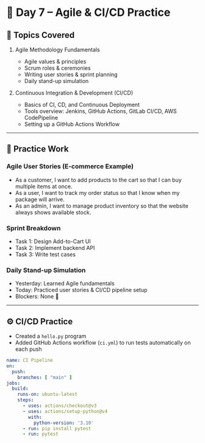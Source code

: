 # 📘 Day 7 – Agile & CI/CD Practice

## 🚀 Topics Covered
1. Agile Methodology Fundamentals  
   - Agile values & principles  
   - Scrum roles & ceremonies  
   - Writing user stories & sprint planning  
   - Daily stand-up simulation  

2. Continuous Integration & Development (CI/CD)  
   - Basics of CI, CD, and Continuous Deployment  
   - Tools overview: Jenkins, GitHub Actions, GitLab CI/CD, AWS CodePipeline  
   - Setting up a GitHub Actions Workflow  

---

## 📝 Practice Work

### Agile User Stories (E-commerce Example)
- As a customer, I want to add products to the cart so that I can buy multiple items at once.  
- As a user, I want to track my order status so that I know when my package will arrive.  
- As an admin, I want to manage product inventory so that the website always shows available stock.  

### Sprint Breakdown
- Task 1: Design Add-to-Cart UI  
- Task 2: Implement backend API  
- Task 3: Write test cases  

### Daily Stand-up Simulation
- Yesterday: Learned Agile fundamentals  
- Today: Practiced user stories & CI/CD pipeline setup  
- Blockers: None 🚀  

---

## ⚙️ CI/CD Practice
- Created a `hello.py` program  
- Added GitHub Actions workflow (`ci.yml`) to run tests automatically on each push  

```yaml
name: CI Pipeline
on:
  push:
    branches: [ "main" ]
jobs:
  build:
    runs-on: ubuntu-latest
    steps:
      - uses: actions/checkout@v3
      - uses: actions/setup-python@v4
        with:
          python-version: '3.10'
      - run: pip install pytest
      - run: pytest
